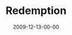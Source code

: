---
layout: message
category: message
series: "Redemption"
title: "Redemption"
date: 2009-12-13-00-00
message_id: 594
audio-description: "Jesus came to be the rescuer of all people. "
audio: "http://s3.amazonaws.com/crossroadsaudiomessages/Redemption1.mp3"
audio-title: "Redemption"
audio-duration: "26:08"
video-description: "Jesus came to be the rescuer of all people."
video-title: "Redemption"
video: "https://s3.amazonaws.com/crossroadsvideomessages/Redemption1.mp4"
video-poster: "https://www.crossroads.net/uploadedfiles/Redemption1-still.jpg"
---